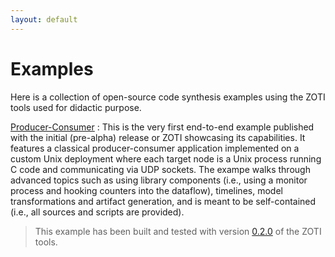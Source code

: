 ```yaml
---
layout: default
---
```


# Examples

Here is a collection of open-source code synthesis examples using the
ZOTI tools used for didactic purpose.

[Producer-Consumer](prodcons-unix)
: This is the very first end-to-end example published with the initial
  (pre-alpha) release or ZOTI showcasing its capabilities. It features
  a classical producer-consumer application implemented on a custom
  Unix deployment where each target node is a Unix process running C
  code and communicating via UDP sockets. The exampe walks through
  advanced topics such as using library components (i.e., using a
  monitor process and hooking counters into the dataflow), timelines,
  model transformations and artifact generation, and is meant to be
  self-contained (i.e., all sources and scripts are provided).
  
  > This example has been built and tested with version [0.2.0]() of
  > the ZOTI tools.
 
